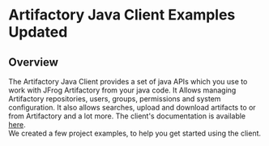 # Artifactory Java Client Examples Updated
## Overview
The Artifactory Java Client provides a set of java APIs which you use to work with JFrog Artifactory from your java code.
It Allows managing Artifactory repositories, users, groups, permissions and system configuration. It also allows searches, 
upload and download artifacts to or from Artifactory and a lot more.
The client's documentation is available [here](https://github.com/JFrog/artifactory-client-java).<br />
We created a few project examples, to help you get started using the client.
